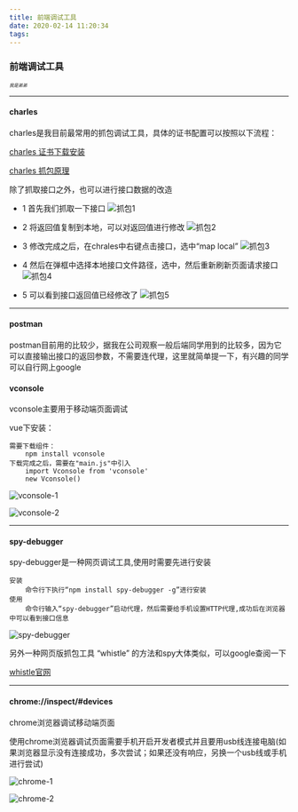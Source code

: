 ```yaml
---
title: 前端调试工具
date: 2020-02-14 11:20:34
tags: 
---
```

### 前端调试工具

<span style="font-size:8px">*我是弟弟*</span>
***
#### charles
charles是我目前最常用的抓包调试工具，具体的证书配置可以按照以下流程：

[charles 证书下载安装](https://www.axihe.com/tools/charles/ask/phone-install.html)

[charles 抓包原理](https://www.axihe.com/tools/charles/charles/proxy-phone.html)

除了抓取接口之外，也可以进行接口数据的改造

- 1 首先我们抓取一下接口
![抓包1](https://i.ibb.co/LNkpxxw/1.png)

- 2 将返回值复制到本地，可以对返回值进行修改
![抓包2](https://i.ibb.co/LpFN6zS/2.png)

- 3 修改完成之后，在chrales中右键点击接口，选中“map local”
![抓包3](https://i.ibb.co/WGM83MW/3.png)
- 4 然后在弹框中选择本地接口文件路径，选中，然后重新刷新页面请求接口
![抓包4](https://i.ibb.co/c6FMMgg/4.png)
- 5 可以看到接口返回值已经修改了
![抓包5](https://i.ibb.co/mbYLhvJ/5.png)

***

#### postman
postman目前用的比较少，据我在公司观察一般后端同学用到的比较多，因为它可以直接输出接口的返回参数，不需要连代理，这里就简单提一下，有兴趣的同学可以自行网上google

#### vconsole
vconsole主要用于移动端页面调试

vue下安装：

```
需要下载组件：
    npm install vconsole
下载完成之后，需要在"main.js"中引入
    import Vconsole from 'vconsole'
    new Vconsole()
```
![vconsole-1](https://i.ibb.co/Pm2dsXJ/vconsole-1.png)

![vconsole-2](https://i.ibb.co/8bK2wc3/vconsole-2.png)

***

#### spy-debugger
spy-debugger是一种网页调试工具,使用时需要先进行安装

```
安装
    命令行下执行“npm install spy-debugger -g”进行安装
使用
    命令行输入“spy-debugger”启动代理，然后需要给手机设置HTTP代理,成功后在浏览器中可以看到接口信息
```
![spy-debugger](https://i.ibb.co/1LLHwgt/spy-debugger.png)

另外一种网页版抓包工具 “whistle” 的方法和spy大体类似，可以google查阅一下

[whistle官网](http://wproxy.org/whistle/)

***

#### chrome://inspect/#devices
chrome浏览器调试移动端页面

使用chrome浏览器调试页面需要手机开启开发者模式并且要用usb线连接电脑(如果浏览器显示没有连接成功，多次尝试；如果还没有响应，另换一个usb线或手机进行尝试)

![chrome-1](https://i.ibb.co/Qrt21Zt/chrome-1.png)

![chrome-2](https://i.ibb.co/MVy7skD/chrome-2.png)